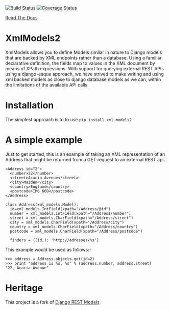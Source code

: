 [![Build Status](https://travis-ci.org/alephnullplex/xml_models2.svg?branch=master)](https://travis-ci.org/alephnullplex/xml_models2)
[![Coverage Status](https://coveralls.io/repos/alephnullplex/xml_models2/badge.svg?branch=master)](https://coveralls.io/r/alephnullplex/xml_models2?branch=master)

[Read The Docs](http://xml-models2.readthedocs.org/en/latest/)

# XmlModels2

XmlModels allows you to define Models similar in nature to Django models that are backed by XML endpoints rather than a
database.   Using a familiar declarative definition, the fields map to values in the XML document by means of XPath
expressions. With support for querying external REST APIs using a django-esque approach, we have strived to make
writing and using xml backed models as close to django database models as we can, within the limitations of the
available API calls.

# Installation

The simplest approach is to to use `pip install xml_models2`

# A simple example

Just to get started, this is an example of taking an XML representation of an Address that might be returned from a
GET request to an external REST api.

    <Address id="2">
      <number>22</number>
      <street>Acacia Avenue</street>
      <city>Maiden</city>
      <country>England</country>
      <postcode>IM6 66B</postcode>
    </Address>

    class Address(xml_models.Model):
      id=xml_models.IntField(xpath="/Address/@id")
      number = xml_models.IntField(xpath="/Address/number")
      street = xml_models.CharField(xpath="/Address/street")
      city = xml_models.CharField(xpath="/Address/city")
      country = xml_models.CharField(xpath="/Address/country")
      postcode = xml_models.CharField(xpath="/Address/postcode")

      finders = {(id,): 'http://adresses/%s'}

This example would be used as follows:-

    >>> address = Address.objects.get(id=2)
    >>> print "address is %s, %s" % (address.number, address.street)
    "22, Acacia Avenue"

# Heritage

This project is a fork of [Django REST Models](http://djangorestmodel.sourceforge.net/)

